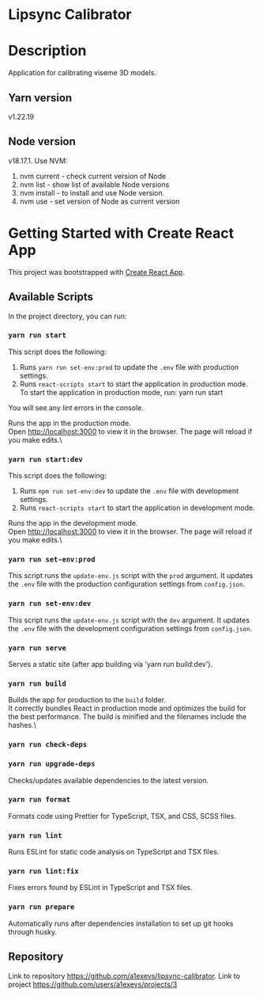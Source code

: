# Lipsync Calibrator

# Description
Application for calibrating viseme 3D models.

## Yarn version
v1.22.19

## Node version
v18.17.1. Use NVM:
1. nvm current - check current version of Node
2. nvm list - show list of available Node versions
3. nvm install <version> - to install and use Node version.
4. nvm use <version> - set version of Node as current version

# Getting Started with Create React App
This project was bootstrapped with [Create React App](https://github.com/facebook/create-react-app).

## Available Scripts
In the project directory, you can run:

### `yarn run start`
This script does the following:
1. Runs `yarn run set-env:prod` to update the `.env` file with production settings.
2. Runs `react-scripts start` to start the application in production mode.
To start the application in production mode, run:
yarn run start

You will see any lint errors in the console.

Runs the app in the production mode.\
Open [http://localhost:3000](http://localhost:3000) to view it in the browser.
The page will reload if you make edits.\

### `yarn run start:dev`
This script does the following:
1. Runs `npm run set-env:dev` to update the `.env` file with development settings.
2. Runs `react-scripts start` to start the application in development mode.

Runs the app in the development mode.\
Open [http://localhost:3000](http://localhost:3000) to view it in the browser.
The page will reload if you make edits.\

### `yarn run set-env:prod`
This script runs the `update-env.js` script with the `prod` argument. It updates the `.env` file with the production configuration settings from `config.json`.

### `yarn run set-env:dev`
This script runs the `update-env.js` script with the `dev` argument. It updates the `.env` file with the development configuration settings from `config.json`.

### `yarn run serve`
Serves a static site (after app building via 'yarn run build:dev').

### `yarn run build`
Builds the app for production to the `build` folder.\
It correctly bundles React in production mode and optimizes the build for the best performance.
The build is minified and the filenames include the hashes.\

### `yarn run check-deps`
### `yarn run upgrade-deps`
Checks/updates available dependencies to the latest version.

### `yarn run format`
Formats code using Prettier for TypeScript, TSX, and CSS, SCSS files.

### `yarn run lint`
Runs ESLint for static code analysis on TypeScript and TSX files.

### `yarn run lint:fix`
Fixes errors found by ESLint in TypeScript and TSX files.

### `yarn run prepare`
Automatically runs after dependencies installation to set up git hooks through husky.

## Repository
Link to repository https://github.com/a1exevs/lipsync-calibrator.
Link to project https://github.com/users/a1exevs/projects/3